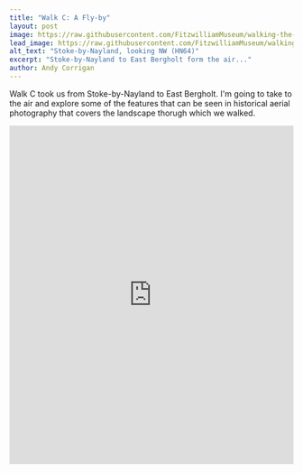 ```yaml
---
title: "Walk C: A Fly-by"
layout: post
image: https://raw.githubusercontent.com/FitzwilliamMuseum/walking-the-landscape-fitz-cdh/main/images/posts/PH-GEOGRAPHY-HN-00064-000-00001_postcrop-preview.jpg
lead_image: https://raw.githubusercontent.com/FitzwilliamMuseum/walking-the-landscape-fitz-cdh/main/images/posts/PH-GEOGRAPHY-HN-00064-000-00001_postcrop.jpg
alt_text: "Stoke-by-Nayland, looking NW (HN64)"
excerpt: "Stoke-by-Nayland to East Bergholt form the air..."
author: Andy Corrigan
---
```


Walk C took us from Stoke-by-Nayland to East Bergholt. I'm going to take to the air and explore some of the features that can be seen in historical aerial photography that covers the landscape thorugh which we walked.

<iframe src="https://exhibit.cdh.cam.ac.uk/exhibits/1Uh7MVgyhDy6uWoFuCZG?embedded=true" width="100%" height="600" allowfullscreen allow="autoplay" frameborder="0"></iframe>
